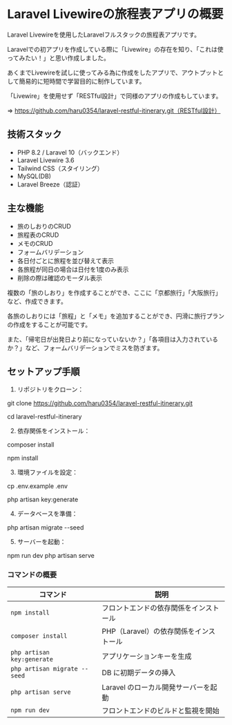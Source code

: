 # Laravel Livewireの旅程表アプリの概要

Laravel Livewireを使用したLaravelフルスタックの旅程表アプリです。

Laravelでの初アプリを作成している際に「Livewire」の存在を知り、「これは使ってみたい！」と思い作成しました。

あくまでLivewireを試しに使ってみる為に作成をしたアプリで、アウトプットとして簡易的に短時間で学習目的に制作しています。

「Livewire」を使用せず「RESTful設計」で同様のアプリの作成もしています。

⇒ https://github.com/haru0354/laravel-restful-itinerary.git（RESTful設計）

## 技術スタック

- PHP 8.2 / Laravel 10（バックエンド）
- Laravel Livewire 3.6
- Tailwind CSS（スタイリング）
- MySQL(DB)
- Laravel Breeze（認証）

## 主な機能

- 旅のしおりのCRUD
- 旅程表のCRUD
- メモのCRUD
- フォームバリデーション
- 各日付ごとに旅程を並び替えて表示
- 各旅程が同日の場合は日付を1度のみ表示
- 削除の際は確認のモーダル表示

複数の「旅のしおり」を作成することができ、ここに「京都旅行」「大阪旅行」など、作成できます。

各旅のしおりには「旅程」と「メモ」を追加することができ、円滑に旅行プランの作成をすることが可能です。

また、「帰宅日が出発日より前になっていないか？」「各項目は入力されているか？」など、フォームバリデーションでミスを防ぎます。

## セットアップ手順

1. リポジトリをクローン：

git clone https://github.com/haru0354/laravel-restful-itinerary.git

cd laravel-restful-itinerary

2. 依存関係をインストール：

composer install

npm install

3. 環境ファイルを設定：

cp .env.example .env

php artisan key:generate

4. データベースを準備：

php artisan migrate --seed

5. サーバーを起動：

npm run dev
php artisan serve

### コマンドの概要

| コマンド                     | 説明                                   |
| ---------------------------- | -------------------------------------- |
| `npm install`                | フロントエンドの依存関係をインストール |
| `composer install`           | PHP（Laravel）の依存関係をインストール |
| `php artisan key:generate`   | アプリケーションキーを生成             |
| `php artisan migrate --seed` | DB に初期データの挿入                  |
| `php artisan serve`          | Laravel のローカル開発サーバーを起動   |
| `npm run dev`                | フロントエンドのビルドと監視を開始     |



